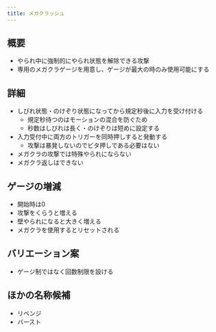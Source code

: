 ```yaml
---
title: メガクラッシュ
---
```


## 概要
* やられ中に強制的にやられ状態を解除できる攻撃
* 専用のメガクラゲージを用意し、ゲージが最大の時のみ使用可能にする

## 詳細
* しびれ状態・のけぞり状態になってから規定秒後に入力を受け付ける
    * 規定秒待つのはモーションの混合を防ぐため
    * 秒数はしびれは長く・のけぞりは短めに設定する
* 入力受付中に両方のトリガーを同時押しすると発動する
    * 攻撃は暴発しないのでビタ押しである必要はない
* メガクラの攻撃では特殊やられにならない
* メガクラ返しはできない

## ゲージの増減
* 開始時は0
* 攻撃をくらうと増える
* 壁やられになると大きく増える
* メガクラを使用するとリセットされる

## バリエーション案
* ゲージ制ではなく回数制限を設ける

## ほかの名称候補
* リベンジ
* バースト
